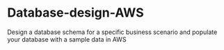 # Database-design-AWS
Design a database schema for a specific business scenario and populate your database with a sample data in AWS

